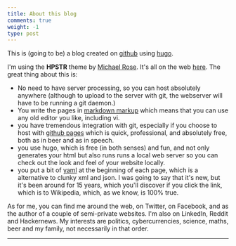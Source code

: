 ```yaml
---
title: About this blog
comments: true
weight: -1
type: post
---
```

This is (going to be) a blog created on [github](https://github.com) using [hugo](https://pages.github.com/).

I'm using the **HPSTR** theme by [Michael Rose](http://github.com/mmistakes). It's all on the web [here](https://github.com/dldx/hpstr-hugo-theme).  The great thing about this is:

* No need to have server processing, so you can host absolutely anywhere (although to upload to the server with git, the webserver will have to be running a git daemon.)
* You write the pages in [markdown markup](https://en.wikipedia.org/wiki/Markdown) which means that you can use any old editor you like, including vi.
* you have tremendous integration with git, especially if you choose to host with [github pages](https://pages.github.com/) which is quick, professional, and absolutely free, both as in beer and as in speech.
* you use hugo, which is free (in both senses) and fun, and not only generates your html but also runs runs a local web server so you can check out the look and feel of your website locally.
* you put a bit of [yaml](https://en.wikipedia.org/wiki/YAML) at the beginning of each page, which is a alternative to clunky xml and json. I was going to say that it's new, but it's been around for 15 years, which you'll discover if you click the link, which is to Wikipedia, which, as we know, is 100% true.

As for me, you can find me around the web, on Twitter, on Facebook, and as the author of a couple of semi-private websites. I'm also on LinkedIn, Reddit and Hackernews. My interests are politics, cybercurrencies, science, maths, beer and my family, not necessarily in that order.



---
